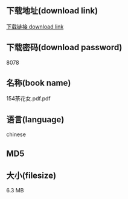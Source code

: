 ## 下载地址(download link)
[下载链接 download link](https://voluble-croquembouche-d321dc.netlify.app/?s=154%E8%8D%BC%E8%8A%B1%E5%A5%B3.pdf)

## 下载密码(download password)
8078

## 名称(book name)
154荼花女.pdf.pdf

## 语言(language)
chinese

## MD5


## 大小(filesize)
6.3 MB
